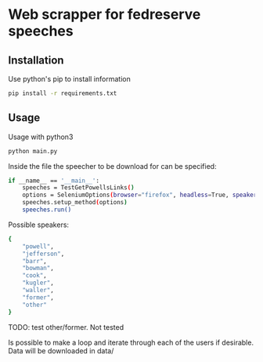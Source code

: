 # Web scrapper for fedreserve speeches

## Installation
Use python's pip to install information
```bash
pip install -r requirements.txt
```

## Usage
Usage with python3
```bash
python main.py
```

Inside the file the speecher to be download for can be specified:
```bash
if __name__ == '__main__':
    speeches = TestGetPowellsLinks()
    options = SeleniumOptions(browser="firefox", headless=True, speaker="jefferson")
    speeches.setup_method(options)
    speeches.run()
```

Possible speakers:
```bash
{
    "powell",
    "jefferson",
    "barr",
    "bowman",
    "cook",
    "kugler",
    "waller",
    "former",
    "other"
}
```

TODO: test other/former. Not tested

Is possible to make a loop and iterate through each of the users if desirable. Data will be downloaded in data/
